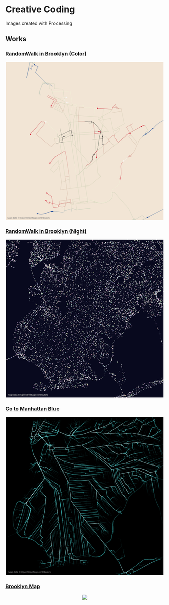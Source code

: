 # Creative Coding 
Images created with Processing 

## Works
### [RandomWalk in Brooklyn (Color)](https://github.com/HiroKondo/Creative-Coding-Processing/blob/master/RandomWalk_In_Brooklyn_Color) 
<p align="center">
<img src="https://github.com/HiroKondo/Creative-Coding-Processing/blob/master/RandomWalk_In_Brooklyn_Color/FinalImage/RandomWalk_Brooklyn_Color.jpg" height="500px">
</p>


### [RandomWalk in Brooklyn (Night)](https://github.com/HiroKondo/Creative-Coding-Processing/blob/master/RandomWalk_In_Brooklyn_Night)
<p align="center">
<img src="https://github.com/HiroKondo/Creative-Coding-Processing/blob/master/RandomWalk_In_Brooklyn_Night/FinalImage/RandomWalk_Brooklyn_Night.jpg" height="500px">
</p>


### [Go to Manhattan Blue](https://github.com/HiroKondo/Creative-Coding-Processing/blob/master/GoToManhattan_Blue)
<p align="center">
<img src="https://github.com/HiroKondo/Creative-Coding-Processing/blob/master/GoToManhattan_Blue/FinalImage/GoToManhattan_Blue.jpg" height="500px">
</p>


### [Brooklyn Map](https://github.com/HiroKondo/Creative-Coding-Processing/blob/master/Brooklyn_Map_Color_Gradation)
<p align="center">
<img src="https://github.com/HiroKondo/Creative-Coding-Processing/blob/master/Brooklyn_Map_Color_Gradation/FinalImage/Brooklyn_Color_Gradation_hi-res_2019_6_15_18_56.jpg" height="500px">
</p>


